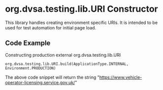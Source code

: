 # org.dvsa.testing.lib.URI Constructor

This library handles creating environment specific URIs. It is intended to be used for test automation for initial page load.

## Code Example
Constructing production external org.dvsa.testing.lib.URI
```
org.dvsa.testing.lib.URI.build(ApplicationType.INTERNAL, Environment.PRODUCTION)
```
The above code snippet will return the string "https://www.vehicle-operator-licensing.service.gov.uk/"
